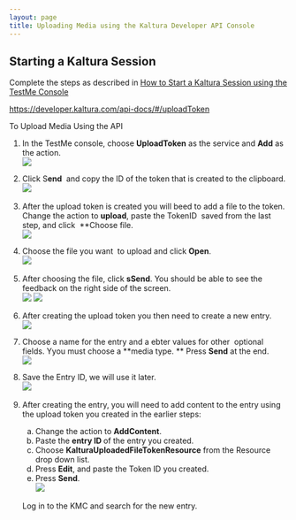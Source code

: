 ```yaml
---
layout: page
title: Uploading Media using the Kaltura Developer API Console
---
```


## Starting a Kaltura Session  

<span>Complete the steps as described in <a href="{{site.url}}/documentation/Knowledge/how-start-kaltura-session-using-testme-console.html">How to Start a Kaltura Session using the TestMe Console</a></span>

https://developer.kaltura.com/api-docs/#/uploadToken

<p id="UploadingMediawiththeAPI-UploadingMediaUsingtheAPI:" class="mce-procedure">
  To Upload Media Using the API
</p>

1.  In the TestMe console, choose **UploadToken** as the service and **Add** as the action.  
    <img src="../../assets/2294.img">
      
    
2.  Click S**end**  and copy the ID of the token that is created to the clipboard.  
    <img src="../../assets/2295.img">
     
3.  After the upload token is created you will beed to add a file to the token. Change the action to **upload**, paste the TokenID  saved from the last step, and click  **Choose file.  
    <img src="../../assets/2296.img">
      
    
4.  Choose the file you want  to upload and click **Open**.  
    <img src="../../assets/2297.img">
     
5.  After choosing the file, click **sSend**. You should be able to see the feedback on the right side of the screen.  
    <img src="../../assets/2298.img">
    <img src="../../assets/2299.img">
      
    
6.  After creating the upload token you then need to create a new entry.  
    <img src="../../assets/2300.img">
      
    
7.  Choose a name for the entry and a ebter values for other  optional fields. Yyou must choose a **media type. ** Press **Send** at the end.  
    <img src="../../assets/2301.img">
      
    
8.  Save the Entry ID, we will use it later.  
    <img src="../../assets/2302.img">
     
9.  After creating the entry, you will need to add content to the entry using the upload token you created in the earlier steps:<ol style="list-style-type: lower-alpha;">
      <li>
        Change the action to <strong>AddContent</strong>.
      </li>
      <li>
        Paste the <strong>entry ID </strong>of the entry you created.
      </li>
      <li>
        Choose <strong>KalturaUploadedFileTokenResource</strong> from the Resource drop down list.
      </li>
      <li>
        Press <strong>Edit</strong>, and paste the Token ID you created.
      </li>
      <li>
        Press <strong>Send</strong>.<br /><img src="../../assets/2303.img">
      </li>
    </ol>
    
    Log in to the KMC and search for the new entry.
